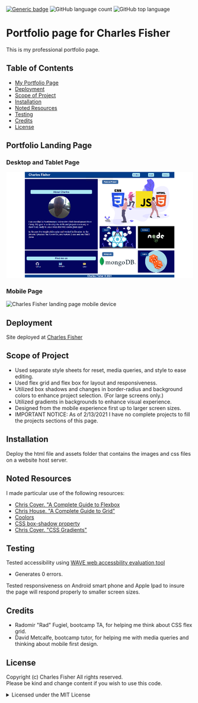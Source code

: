 [![Generic badge](https://img.shields.io/badge/license-MIT-<COLOR>.svg)](#license)
![GitHub language count](https://img.shields.io/github/languages/count/cdfishe1/portfolio)
![GitHub top language](https://img.shields.io/github/languages/top/cdfishe1/portfolio)


# Portfolio page for Charles Fisher

This is my professional portfolio page.

## Table of Contents
* [My Portfolio Page](#portfolio-landing-page)
* [Deployment](#deployment)
* [Scope of Project](#scope-of-project)
* [Installation](#installation)
* [Noted Resources](#noted-resources)
* [Testing](#testing)
* [Credits](#credits)
* [License](#license)

## Portfolio Landing Page

### Desktop and Tablet Page
![Charles Fisher landing page desktop and tablet](assets/images/desktop-screenshot.png)

### Mobile Page
![Charles Fisher landing page mobile device](assets/images/mobile-demo.gif)


## Deployment

Site deployed at [Charles Fisher](https://cdfishe1.github.io/portfolio/)

## Scope of Project

* Used separate style sheets for reset, media queries, and style to ease editing.
* Used flex grid and flex box for layout and responsiveness.
* Utilized box shadows and changes in border-radius and background colors to enhance project selection. (For large screens only.)
* Utilized gradients in backgrounds to enhance visual experience.
* Designed from the mobile experience first up to larger screen sizes.
* IMPORTANT NOTICE: As of 2/13/2021 I have no complete projects to fill the projects sections of this page.


## Installation

Deploy the html file and assets folder that contains the images and css files on a website host server.

## Noted Resources

I made particular use of the following resources:

* [Chris Coyer. "A Complete Guide to Flexbox](https://css-tricks.com/snippets/css/a-guide-to-flexbox/)
* [Chris House. "A Complete Guide to Grid"](https://css-tricks.com/snippets/css/complete-guide-grid/)
* [Coolors](https://coolors.co/)
* [CSS box-shadow property](https://www.w3schools.com/cssref/css3_pr_box-shadow.asp)
* [Chris Coyer. "CSS Gradients"](https://css-tricks.com/css3-gradients/)

## Testing

Tested accessibility using [WAVE web accessbility evaluation tool](https://wave.webaim.org/report#/https://cdfishe1.github.io/portfolio/)

* Generates 0 errors.

Tested responsiveness on Android smart phone and Apple Ipad to insure the page will respond properly to smaller screen sizes.

## Credits

* Radomir "Rad" Fugiel, bootcamp TA, for helping me think about CSS flex grid.
* David Metcalfe, bootcamp tutor, for helping me with media queries and thinking about mobile first design.

## License

Copyright (c) Charles Fisher All rights reserved.<br>
Please be kind and change content if you wish to use this code.

<details><summary>Licensed under the MIT License</summary>

Copyright (c) 2021 - present | Horizon Social Solution Services Inc.

<blockquote>
Permission is hereby granted, free of charge, to any person obtaining a copy
of this software and associated documentation files (the "Software"), to deal
in the Software without restriction, including without limitation the rights
to use, copy, modify, merge, publish, distribute, sublicense, and/or sell
copies of the Software, and to permit persons to whom the Software is
furnished to do so, subject to the following conditions:

The above copyright notice and this permission notice shall be included in all
copies or substantial portions of the Software.

THE SOFTWARE IS PROVIDED "AS IS", WITHOUT WARRANTY OF ANY KIND, EXPRESS OR
IMPLIED, INCLUDING BUT NOT LIMITED TO THE WARRANTIES OF MERCHANTABILITY,
FITNESS FOR A PARTICULAR PURPOSE AND NONINFRINGEMENT. IN NO EVENT SHALL THE
AUTHORS OR COPYRIGHT HOLDERS BE LIABLE FOR ANY CLAIM, DAMAGES OR OTHER
LIABILITY, WHETHER IN AN ACTION OF CONTRACT, TORT OR OTHERWISE, ARISING FROM,
OUT OF OR IN CONNECTION WITH THE SOFTWARE OR THE USE OR OTHER DEALINGS IN THE
SOFTWARE.
</blockquote>
</details>
